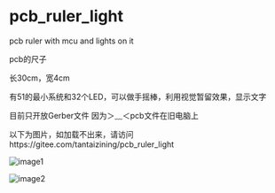 # pcb_ruler_light
pcb ruler with mcu and lights on it

pcb的尺子

长30cm，宽4cm

有51的最小系统和32个LED，可以做手摇棒，利用视觉暂留效果，显示文字

目前只开放Gerber文件
因为＞﹏＜pcb文件在旧电脑上

以下为图片，如加载不出来，请访问https://gitee.com/tantaizining/pcb_ruler_light

![image1](https://gitee.com/tantaizining/pcb_ruler_light/raw/main/images/1.jpg)

![image2](https://gitee.com/tantaizining/pcb_ruler_light/raw/main/images/2.jpg)
